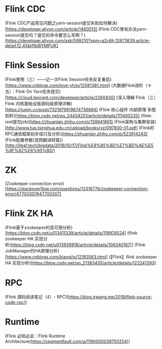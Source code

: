 # Flink CDC
(Flink CDC产品常见问题之yarn-session提交失败如何解决)[https://developer.aliyun.com/article/1460013]
(Flink CDC里有办法yarn-session提交吗？提交的命令要怎么写啊？)[https://developer.aliyun.com/ask/599210?spm=a2c6h.12873639.article-detail.12.41de1fb8lYMPUK]

# Flink Session
(Flink使用（三）——记一次Flink Session任务反复重启)[https://www.cnblogs.com/love-yh/p/12081381.html]
(大数据Flink进阶（十五）：Flink On Yarn任务提交)[https://cloud.tencent.com/developer/article/2260430]
(深入理解 Flink（三）Flink 内核基础设施源码级原理详解)[https://juejin.cn/post/7321979919674736694]
(Flink 核心组件 内部原理 多图剖析)[https://blog.csdn.net/qq_24434251/article/details/111400235]
(flink-rest提交job)[https://zhuanlan.zhihu.com/p/139941891]
(Flink架构与集群安装)[http://www.tup.tsinghua.edu.cn/upload/books/yz/097800-01.pdf]
(Flink的RPC通信框架初步探讨及分析)[https://zhuanlan.zhihu.com/p/523914243]
(Flink配置参数(官网翻译转载))[http://ileaf.tech/bigdata/2018/10/17/Flink%E9%85%8D%E7%BD%AE%E5%8F%82%E6%95%B0/]

# ZK
(Zookeeper connection error)[https://stackoverflow.com/questions/13316776/zookeeper-connection-error/47700307#47700307]

# Flink ZK HA
(Flink基于zookeeper的高可用分析)[https://blog.csdn.net/u013411339/article/details/119974524]
(flink zookeeper HA 实现分析)https://blog.csdn.net/u013939918/article/details/106340167[]
(Flink JobManager的HA原理分析)[https://www.cnblogs.com/bianqi/p/12183563.html]
(【Flink】flink zookeeper HA 实现分析)[https://blog.csdn.net/qq_21383435/article/details/122241393]

# RPC
(Flink 源码阅读笔记（4）- RPC)[https://blog.jrwang.me/2019/flink-source-code-rpc/]

# Runtime
(Flink 必知必会：Flink Runtime Architecture)https://segmentfault.com/a/1190000039750254[]
